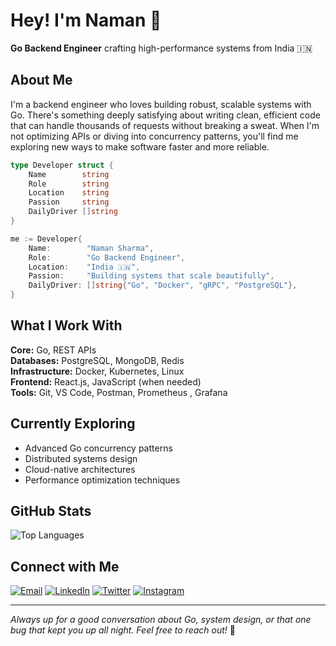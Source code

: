 # Hey! I'm Naman 👋

**Go Backend Engineer** crafting high-performance systems from India 🇮🇳

## About Me

I'm a backend engineer who loves building robust, scalable systems with Go. There's something deeply satisfying about writing clean, efficient code that can handle thousands of requests without breaking a sweat. When I'm not optimizing APIs or diving into concurrency patterns, you'll find me exploring new ways to make software faster and more reliable.

```go
type Developer struct {
    Name        string
    Role        string
    Location    string
    Passion     string
    DailyDriver []string
}

me := Developer{
    Name:        "Naman Sharma",
    Role:        "Go Backend Engineer",
    Location:    "India 🇮🇳",
    Passion:     "Building systems that scale beautifully",
    DailyDriver: []string{"Go", "Docker", "gRPC", "PostgreSQL"},
}
```

## What I Work With

**Core:** Go, REST APIs  
**Databases:** PostgreSQL, MongoDB, Redis  
**Infrastructure:** Docker, Kubernetes, Linux  
**Frontend:** React.js, JavaScript (when needed)  
**Tools:** Git, VS Code, Postman, Prometheus , Grafana 

## Currently Exploring

- Advanced Go concurrency patterns
- Distributed systems design
- Cloud-native architectures
- Performance optimization techniques


## GitHub Stats

![Top Languages](https://github-readme-stats.vercel.app/api/top-langs/?username=namansh70747&layout=compact&theme=dark&hide_border=true)

## Connect with Me

[![Email](https://img.shields.io/badge/Email-D14836?style=flat&logo=gmail&logoColor=white)](mailto:nsharma_be24@thapar.edu)
[![LinkedIn](https://img.shields.io/badge/LinkedIn-0077B5?style=flat&logo=linkedin&logoColor=white)](https://www.linkedin.com/in/naman-sharma-8b9bb6333)
[![Twitter](https://img.shields.io/badge/Twitter-1DA1F2?style=flat&logo=twitter&logoColor=white)](https://twitter.com/NamanSharm6779)
[![Instagram](https://img.shields.io/badge/Instagram-E4405F?style=flat&logo=instagram&logoColor=white)](https://www.instagram.com/naman_70747/?__pwa=1)

---

*Always up for a good conversation about Go, system design, or that one bug that kept you up all night. Feel free to reach out!* 🚀
